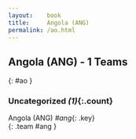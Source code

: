 ```yaml
---
layout:    book
title:     Angola (ANG)
permalink: /ao.html
---
```


## Angola (ANG) - 1 Teams
{: #ao }





### Uncategorized _(1)_{:.count}

Angola  (ANG) _#ang_{: .key} <br>
{: .team #ang }


 
